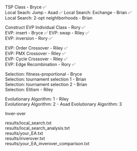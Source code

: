 TSP Class - Bryce  ✅  
Local Seach: Jump - Asad  ✅
Local Search: Exchange - Brian  ✅  
Local Search: 2-opt neightborhoods - Brian  

Construct EVP Individual Class - Rory  ✅  
EVP: insert - Bryce  ✅
EVP: swap - Riley  ✅  
EVP: inversion - Rory  ✅  

EVP: Order Crossover - Riley  ✅  
EVP: PMX Crossover - Riley  ✅  
EVP: Cycle Crossover - Riley  ✅    
EVP: Edge Recombination - Rory  ✅  

Selection: fitness-proportional - Bryce  
Selection: tournament selection 1 - Brian  
Selection: tournament selection 2 - Brian  
Selection: Elitism - Riley  

Evolutionary Algorithm: 1 - Riley  
Evolutionary Algorithm: 2 - Asad
Evolutionary Algorithm: 3  

Inver-over 

results/local_search.txt  
results/local_search_analysis.txt  
results/your_EA.txt  
results/inverover.txt  
results/your_EA_inverover_comparison.txt  
